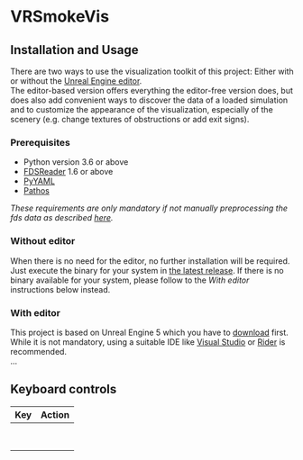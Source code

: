 # VRSmokeVis


## Installation and Usage
There are two ways to use the visualization toolkit of this project: Either with or without the [Unreal Engine editor](https://www.unrealengine.com/en-US/download).  
The editor-based version offers everything the editor-free version does, but does also add convenient ways to discover the data of a loaded simulation and to customize the appearance of the visualization, especially of the scenery (e.g. change textures of obstructions or add exit signs).  

### Prerequisites
- Python version 3.6 or above
- [FDSReader](https://pypi.org/project/fdsreader/) 1.6 or above
- [PyYAML](https://pypi.org/project/PyYAML/)
- [Pathos](https://pypi.org/project/pathos/)

_These requirements are only mandatory if not manually preprocessing the fds data as described [here](../../wiki#manually-before-runtime)._

### Without editor
When there is no need for the editor, no further installation will be required.  
Just execute the binary for your system in [the latest release](../../releases/). If there is no binary available for your system, please follow to the _With editor_ instructions below instead.

### With editor
This project is based on Unreal Engine 5 which you have to [download](https://www.unrealengine.com/en-US/download) first.  
While it is not mandatory, using a suitable IDE like [Visual Studio](https://visualstudio.microsoft.com/) or [Rider](https://www.jetbrains.com/lp/rider-unreal/) is recommended.  
...

## Keyboard controls
| Key |  Action  |
|-----|----------|
|     |          |
|     |          |
|     |          |
|     |          |
|     |          |
|     |          |
|     |          |
|     |          |

